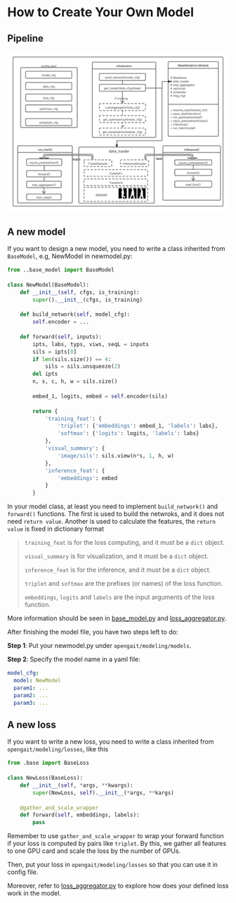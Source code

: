 # How to Create Your Own Model
## Pipeline
![Pipeline](../assets/pipeline.png)

## A new model
If you want to design a new model, you need to write a class inherited from `BaseModel`, e.g, NewModel in newmodel.py:
```python
from ..base_model import BaseModel

class NewModel(BaseModel):
    def __init__(self, cfgs, is_training):
        super().__init__(cfgs, is_training)

    def build_network(self, model_cfg):
        self.encoder = ...

    def forward(self, inputs):
        ipts, labs, typs, viws, seqL = inputs
        sils = ipts[0]
        if len(sils.size()) == 4:
            sils = sils.unsqueeze(2)
        del ipts
        n, s, c, h, w = sils.size()

        embed_1, logits, embed = self.encoder(sils)

        return {
            'training_feat': {
                'triplet': {'embeddings': embed_1, 'labels': labs},
                'softmax': {'logits': logits, 'labels': labs}
            },
            'visual_summary': {
                'image/sils': sils.view(n*s, 1, h, w)
            },
            'inference_feat': {
                'embeddings': embed
            }
        }

```
 In your model class, at least you need to implement `build_network()` and `forward()` functions. The first is used to build the netwroks, and it does not need `return value`. Another is used to calculate the features, the `return value` is fixed in dictionary format

> `training_feat` is for the loss computing, and it must be a `dict` object. 
> 
> `visual_summary` is for visualization, and it must be a `dict` object. 
> 
> `inference_feat` is for the inference, and it must be a `dict` object. 
> 
> `triplet` and `softmax` are the prefixes (or names) of the loss function.
> 
> `embeddings`, `logits` and `labels` are the input arguments of the loss function.

More information should be seen in [base_model.py](../GaitASMS/modeling/base_model.py) and [loss_aggregator.py](../GaitASMS/modeling/loss_aggregator.py).

After finishing the model file, you have two steps left to do:

**Step 1**: Put your newmodel.py under `opengait/modeling/models`.

**Step 2**: Specify the model name in a yaml file:
```yaml
model_cfg:
  model: NewModel
  param1: ...
  param2: ...
  param3: ...
```


## A new loss
If you want to write a new loss, you need to write a class inherited from `opengait/modeling/losses`, like this
```python
from .base import BaseLoss

class NewLoss(BaseLoss):
    def __init__(self, *args, **kwargs):
        super(NewLoss, self).__init__(*args, **kargs)

    @gather_and_scale_wrapper
    def forward(self, embeddings, labels):
        pass
```
Remember to use `gather_and_scale_wrapper` to wrap your forward function if your loss is computed by pairs like `triplet`. By this, we gather all features to one GPU card and scale the loss by the number of GPUs.

Then, put your loss in `opengait/modeling/losses` so that you can use it in config file. 

Moreover, refer to [loss_aggregator.py](../GaitASMS/modeling/loss_aggregator.py) to explore how does your defined loss work in the model.
